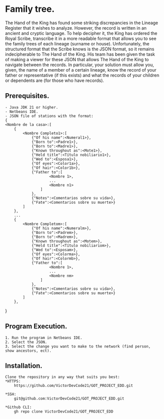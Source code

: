 # Family tree.

The Hand of the King has found some striking discrepancies in the Lineage 
Register that it wishes to analyze. However, the record is written in an ancient 
and cryptic language. To help decipher it, the King has ordered the Royal 
Scribe, transcribe it in a more readable format that allows you to see the 
family trees of each lineage (surname or house). Unfortunately, the structured 
format that the Scribe knows is the JSON format, so it remains indecipherable to 
The Hand of the King. His team has been given the task of making a viewer for 
these JSON that allows The Hand of the King to navigate between the records. 
In particular, your solution must allow you, given, the name of a member of a 
certain lineage, know the record of your father or representative 
(if this exists) and what the records of your children or dependents are 
(for those who have records).


## Prerequisites.

    - Java JDK 21 or higher.
    - Netbeans IDE.
    - JSON file of stations with the format:
    {
    <Nombre de la casa>:[
        {
            <Nombre Completo1>:[
                {"Of his name":<Numeral1>},
                {"Born to":<Padre1>},
                {"Born to":<Madre1>},
                {"Known throughout as":<Mote1>},
                {"Held title":<Título nobiliario1>},
                {"Wed to":<Esposa1>},
                {"Of eyes":<Color1a>},
                {"Of hair":<Color1b>},
                {"Father to":[
                        <Nombre 1>,
                        ...
                        <Nombre n1>
                    ]
                },
                {"Notes":<Comentarios sobre su vida>},
                {"Fate":<Comentarios sobre su muerte>}
            ]
        },
        ...
        {
            <Nombre Completom>:[
                {"Of his name":<Numeralm>},
                {"Born to":<Padrem>},
                {"Born to":<Madrem>},
                {"Known throughout as":<Motem>},
                {"Held title":<Título nobiliariom>},
                {"Wed to":<Esposam>},
                {"Of eyes":<Colorma>},
                {"Of hair":<Colormb>},
                {"Father to":[
                        <Nombre 1>,
                        ...
                        <Nombre nm>
                    ]
                },
                {"Notes":<Comentarios sobre su vida>},
                {"Fate":<Comentarios sobre su muerte>}
            ]
        },

}

## Program Execution.

    1. Run the program in Netbeans IDE.
    2. Select the JSON.
    3. Select the change you want to make to the network (find person, 
    show ancestors, ect).

## Installation.

    Clone the repository in any way that suits you best:
    *HTTPS:
        https://github.com/VictorDevCode21/GOT_PROJECT_EDD.git

    *SSH:
        git@github.com:VictorDevCode21/GOT_PROJECT_EDD.git

    *Github CLI:
        gh repo clone VictorDevCode21/GOT_PROJECT_EDD

  
